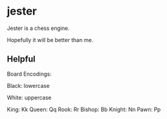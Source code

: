 # jester

Jester is a chess engine.

Hopefully it will be better than me.

## Helpful

Board Encodings:

Black: lowercase

White: uppercase

King:   Kk
Queen:  Qq
Rook:   Rr
Bishop: Bb
Knight: Nn
Pawn:   Pp